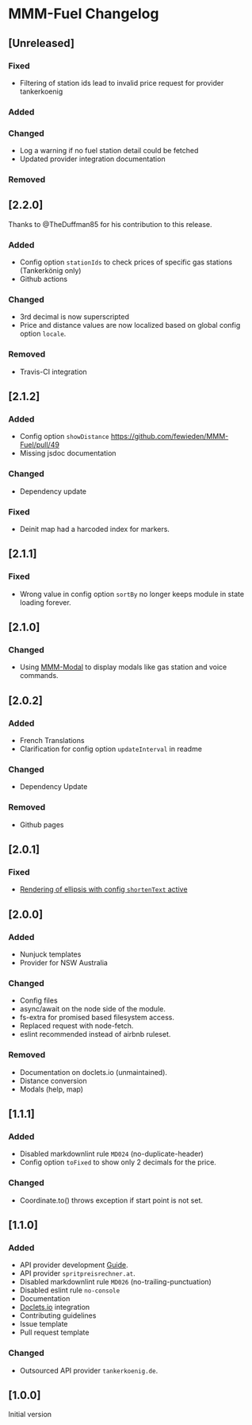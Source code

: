 # MMM-Fuel Changelog

## [Unreleased]

### Fixed

* Filtering of station ids lead to invalid price request for provider tankerkoenig

### Added

### Changed

* Log a warning if no fuel station detail could be fetched
* Updated provider integration documentation

### Removed

## [2.2.0]

Thanks to @TheDuffman85 for his contribution to this release.

### Added

* Config option `stationIds` to check prices of specific gas stations (Tankerkönig only)
* Github actions

### Changed

* 3rd decimal is now superscripted
* Price and distance values are now localized based on global config option `locale`.

### Removed

* Travis-CI integration

## [2.1.2]

### Added

* Config option `showDistance` https://github.com/fewieden/MMM-Fuel/pull/49
* Missing jsdoc documentation

### Changed

* Dependency update

### Fixed

* Deinit map had a harcoded index for markers.

## [2.1.1]

### Fixed

* Wrong value in config option `sortBy` no longer keeps module in state loading forever.

## [2.1.0]

### Changed

* Using [MMM-Modal](https://github.com/fewieden/MMM-Modal) to display modals like gas station and voice commands.

## [2.0.2]

### Added

* French Translations
* Clarification for config option `updateInterval` in readme

### Changed

* Dependency Update

### Removed

* Github pages

## [2.0.1]

### Fixed

* [Rendering of ellipsis with config `shortenText` active]( https://github.com/fewieden/MMM-Fuel/issues/36)

## [2.0.0]

### Added

* Nunjuck templates
* Provider for NSW Australia

### Changed

* Config files
* async/await on the node side of the module.
* fs-extra for promised based filesystem access.
* Replaced request with node-fetch.
* eslint recommended instead of airbnb ruleset.

### Removed

* Documentation on doclets.io (unmaintained).
* Distance conversion
* Modals (help, map)

## [1.1.1]

### Added

* Disabled markdownlint rule `MD024` (no-duplicate-header)
* Config option `toFixed` to show only 2 decimals for the price.

### Changed

* Coordinate.to() throws exception if start point is not set.

## [1.1.0]

### Added

* API provider development [Guide](apis).
* API provider `spritpreisrechner.at`.
* Disabled markdownlint rule `MD026` (no-trailing-punctuation)
* Disabled eslint rule `no-console`
* Documentation
* [Doclets.io](https://doclets.io/fewieden/MMM-Fuel/master) integration
* Contributing guidelines
* Issue template
* Pull request template

### Changed

* Outsourced API provider `tankerkoenig.de`.

## [1.0.0]

Initial version

